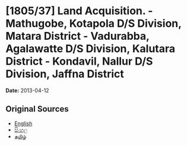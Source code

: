 # [1805/37] Land Acquisition. - Mathugobe, Kotapola D/S Division, Matara District - Vadurabba, Agalawatte D/S Division, Kalutara District - Kondavil, Nallur D/S Division, Jaffna District

**Date:** 2013-04-12

## Original Sources

- [English](https://documents.gov.lk/view/extra-gazettes/2013/4/1805-37_E.pdf)
- [සිංහල](https://documents.gov.lk/view/extra-gazettes/2013/4/1805-37_S.pdf)
- [தமிழ்](https://documents.gov.lk/view/extra-gazettes/2013/4/1805-37_T.pdf)
